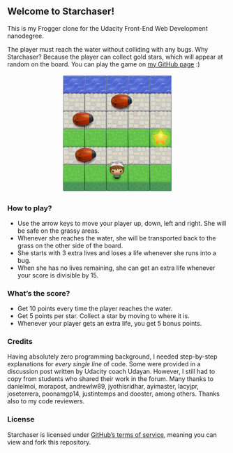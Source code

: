 ## Welcome to Starchaser!

This is my Frogger clone for the Udacity Front-End Web Development nanodegree.

The player must reach the water without colliding with any bugs. Why Starchaser? Because the player can collect gold stars, which will appear at random on the board. You can play the game on [my GitHub page](http://tiny.cc/starchaser/ "Starchaser arcade game clone") :)

<p align="center"><img src="images/starchaser.png" width="256"></p>

### How to play?

- Use the arrow keys to move your player up, down, left and right. She will be safe on the grassy areas.
- Whenever she reaches the water, she will be transported back to the grass on the other side of the board.
- She starts with 3 extra lives and loses a life whenever she runs into a bug.
- When she has no lives remaining, she can get an extra life whenever your score is divisible by 15.

### What’s the score?

- Get 10 points every time the player reaches the water.
- Get 5 points per star. Collect a star by moving to where it is.
- Whenever your player gets an extra life, you get 5 bonus points.

### Credits

Having absolutely zero programming background, I needed step-by-step explanations for _every single line_ of code. Some were provided in a discussion post written by Udacity coach Udayan. However, I still had to copy from students who shared their work in the forum. Many thanks to danielmoi, morapost, andrewlw89, jyothisridhar, ayimaster, lacyjpr, joseterrera, poonamgp14, justintemps and dooster, among others. Thanks also to my code reviewers.

### License

Starchaser is licensed under [GitHub’s terms of service](https://help.github.com/articles/github-terms-of-service/), meaning you can view and fork this repository.
